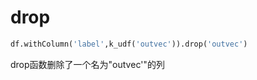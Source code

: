 # drop


```python
df.withColumn('label',k_udf('outvec')).drop('outvec')
```
drop函数删除了一个名为"outvec'"的列